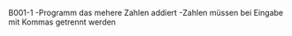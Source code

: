 B001-1
    -Programm das mehere Zahlen addiert
    -Zahlen müssen bei Eingabe mit Kommas getrennt werden